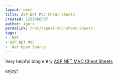 ```yaml
---
layout: post
title: ASP.NET MVC Cheat Sheets
created: 1259066507
author: igorz
permalink: /net/aspnet-mvc-cheat-sheets
tags:
- .NET
- ASP.NET MVC
- .Net Open Source
---
```

<p>Very helpful blog entry <a href="http://elijahmanor.com/webdevdotnet/post.aspx?id=0d4fa55b-82eb-4351-92f4-19dac74a4867">ASP.NET MVC Cheat Sheets</a></p>
<p>enjoy!</p>
